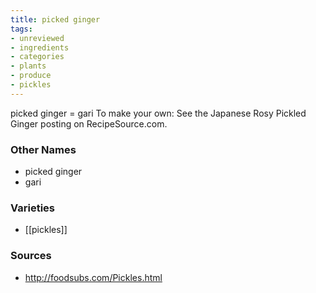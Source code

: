```yaml
---
title: picked ginger
tags:
- unreviewed
- ingredients
- categories
- plants
- produce
- pickles
---
```

picked ginger = gari To make your own: See the Japanese Rosy Pickled Ginger posting on RecipeSource.com.

### Other Names

* picked ginger
* gari

### Varieties

* [[pickles]]

### Sources
* http://foodsubs.com/Pickles.html
